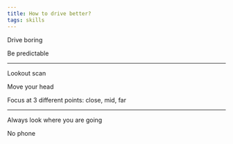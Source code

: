 ```yaml
---
title: How to drive better?
tags: skills
---
```


Drive boring 

Be predictable 

---
Lookout scan 

Move your head  

Focus at 3 different points: close, mid, far 

---

Always look where you are going 

No phone 



